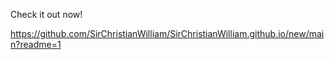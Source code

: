 Check it out now! 

https://github.com/SirChristianWilliam/SirChristianWilliam.github.io/new/main?readme=1
